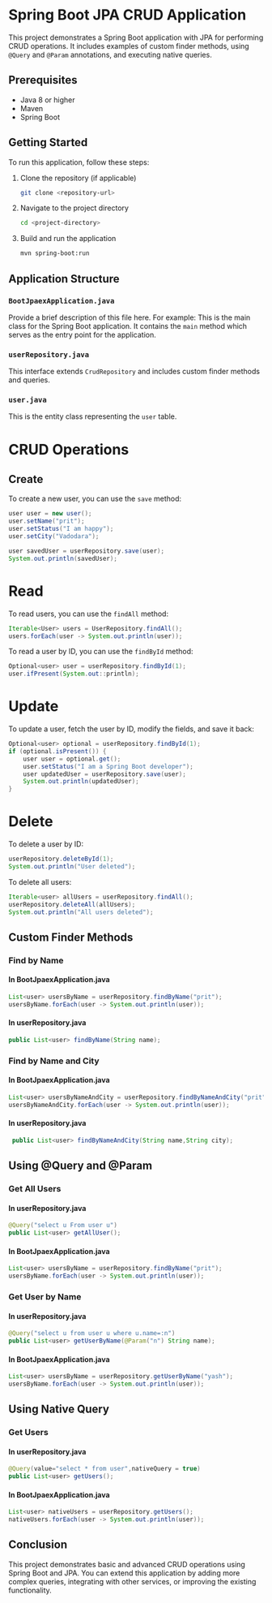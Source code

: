 # Spring Boot JPA CRUD Application

This project demonstrates a Spring Boot application with JPA for performing CRUD operations. It includes examples of custom finder methods, using `@Query` and `@Param` annotations, and executing native queries.

## Prerequisites

- Java 8 or higher
- Maven
- Spring Boot

## Getting Started

To run this application, follow these steps:

1. Clone the repository (if applicable)
    ```bash
    git clone <repository-url>
    ```

2. Navigate to the project directory
    ```bash
    cd <project-directory>
    ```

3. Build and run the application
    ```bash
    mvn spring-boot:run
    ```

## Application Structure

### `BootJpaexApplication.java`
Provide a brief description of this file here. For example:
This is the main class for the Spring Boot application. It contains the `main` method which serves as the entry point for the application.    

### `userRepository.java`
This interface extends `CrudRepository` and includes custom finder methods and queries. 

### `user.java`
This is the entity class representing the `user` table. 

# CRUD Operations

## Create

To create a new user, you can use the `save` method:

```java
user user = new user();
user.setName("prit");
user.setStatus("I am happy");
user.setCity("Vadodara");

user savedUser = userRepository.save(user);
System.out.println(savedUser);
```

# Read

To read users, you can use the `findAll` method:

```java
Iterable<User> users = UserRepository.findAll();
users.forEach(user -> System.out.println(user));
```
To read a user by ID, you can use the `findById` method:
```java
Optional<user> user = userRepository.findById(1);
user.ifPresent(System.out::println);
```
# Update

To update a user, fetch the user by ID, modify the fields, and save it back:

```java
Optional<user> optional = userRepository.findById(1);
if (optional.isPresent()) {
    user user = optional.get();
    user.setStatus("I am a Spring Boot developer");
    user updatedUser = userRepository.save(user);
    System.out.println(updatedUser);
}
```

# Delete

To delete a user by ID:

```java
userRepository.deleteById(1);
System.out.println("User deleted");

```
To delete all users:

```java
Iterable<user> allUsers = userRepository.findAll();
userRepository.deleteAll(allUsers);
System.out.println("All users deleted");
```
## Custom Finder Methods
### Find by Name
#### In BootJpaexApplication.java
```java
List<user> usersByName = userRepository.findByName("prit");
usersByName.forEach(user -> System.out.println(user));

```
#### In userRepository.java
```java
public List<user> findByName(String name); 
```
### Find by Name and City
#### In BootJpaexApplication.java
```java
List<user> usersByNameAndCity = userRepository.findByNameAndCity("prit", "Vadodara");
usersByNameAndCity.forEach(user -> System.out.println(user));
```
#### In userRepository.java
```java
 public List<user> findByNameAndCity(String name,String city);  
```
## Using @Query and @Param
### Get All Users
#### In userRepository.java
```java
@Query("select u From user u")
public List<user> getAllUser();
```

#### In BootJpaexApplication.java
```java
List<user> usersByName = userRepository.findByName("prit");
usersByName.forEach(user -> System.out.println(user));

```
### Get User by Name
#### In userRepository.java
```java
@Query("select u from user u where u.name=:n")
public List<user> getUserByName(@Param("n") String name);
```

#### In BootJpaexApplication.java
```java
List<user> usersByName = userRepository.getUserByName("yash");
usersByName.forEach(user -> System.out.println(user));

```
## Using Native Query
### Get Users
#### In userRepository.java
```java
@Query(value="select * from user",nativeQuery = true)  
public List<user> getUsers();
```

#### In BootJpaexApplication.java
```java
List<user> nativeUsers = userRepository.getUsers();
nativeUsers.forEach(user -> System.out.println(user));

```
## Conclusion
This project demonstrates basic and advanced CRUD operations using Spring Boot and JPA. You can extend this application by adding more complex queries, integrating with other services, or improving the existing functionality.
